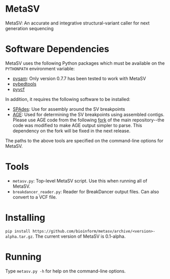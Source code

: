 MetaSV
===========

MetaSV: An accurate and integrative structural-variant caller for next generation sequencing

# Software Dependencies
MetaSV uses the following Python packages which must be available on the `PYTHONPATH` environment variable:
* [pysam](http://pysam.readthedocs.org/en/latest/): Only version 0.7.7 has been tested to work with MetaSV
* [pybedtools](http://pythonhosted.org/pybedtools/)
* [pyvcf](https://github.com/jamescasbon/PyVCF)

In addition, it requires the following software to be installed:
* [SPAdes](http://bioinf.spbau.ru/spades): Use for assembly around the SV breakpoints
* [AGE](https://github.com/abyzovlab/AGE): Used for determining the SV breakpoints using assembled contigs. Please use AGE code from the following [fork](https://github.com/marghoob/AGE/archive/simple-parseable-output.zip) of the main repository--the code was modified to make AGE output simpler to parse. This dependency on the fork will be fixed in the next release.

The paths to the above tools are specified on the command-line options for MetaSV.

# Tools
* `metasv.py`: Top-level MetaSV script. Use this when running all of MetaSV.
* `breakdancer_reader.py`: Reader for BreakDancer output files. Can also convert to a VCF file.

# Installing
`pip install https://github.com/bioinform/metasv/archive/<version>-alpha.tar.gz`. The current version of MetaSV is 0.1-alpha.

# Running
Type `metasv.py -h` for help on the command-line options.

